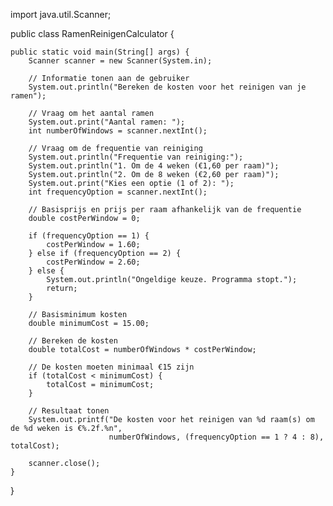 import java.util.Scanner;

public class RamenReinigenCalculator {

    public static void main(String[] args) {
        Scanner scanner = new Scanner(System.in);
        
        // Informatie tonen aan de gebruiker
        System.out.println("Bereken de kosten voor het reinigen van je ramen");
        
        // Vraag om het aantal ramen
        System.out.print("Aantal ramen: ");
        int numberOfWindows = scanner.nextInt();
        
        // Vraag om de frequentie van reiniging
        System.out.println("Frequentie van reiniging:");
        System.out.println("1. Om de 4 weken (€1,60 per raam)");
        System.out.println("2. Om de 8 weken (€2,60 per raam)");
        System.out.print("Kies een optie (1 of 2): ");
        int frequencyOption = scanner.nextInt();
        
        // Basisprijs en prijs per raam afhankelijk van de frequentie
        double costPerWindow = 0;
        
        if (frequencyOption == 1) {
            costPerWindow = 1.60;
        } else if (frequencyOption == 2) {
            costPerWindow = 2.60;
        } else {
            System.out.println("Ongeldige keuze. Programma stopt.");
            return;
        }
        
        // Basisminimum kosten
        double minimumCost = 15.00;
        
        // Bereken de kosten
        double totalCost = numberOfWindows * costPerWindow;
        
        // De kosten moeten minimaal €15 zijn
        if (totalCost < minimumCost) {
            totalCost = minimumCost;
        }
        
        // Resultaat tonen
        System.out.printf("De kosten voor het reinigen van %d raam(s) om de %d weken is €%.2f.%n", 
                          numberOfWindows, (frequencyOption == 1 ? 4 : 8), totalCost);
        
        scanner.close();
    }
}
